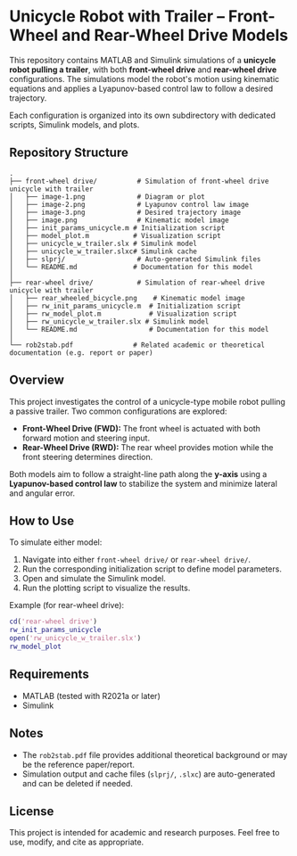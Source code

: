 # Unicycle Robot with Trailer – Front-Wheel and Rear-Wheel Drive Models

This repository contains MATLAB and Simulink simulations of a **unicycle robot pulling a trailer**,
with both **front-wheel drive** and **rear-wheel drive** configurations. The simulations model the
robot's motion using kinematic equations and applies a Lyapunov-based control law to follow a desired trajectory.

Each configuration is organized into its own subdirectory with dedicated scripts, Simulink models, and plots.

## Repository Structure

```
.
├── front-wheel drive/          # Simulation of front-wheel drive unicycle with trailer
│   ├── image-1.png             # Diagram or plot
│   ├── image-2.png             # Lyapunov control law image
│   ├── image-3.png             # Desired trajectory image
│   ├── image.png               # Kinematic model image
│   ├── init_params_unicycle.m # Initialization script
│   ├── model_plot.m           # Visualization script
│   ├── unicycle_w_trailer.slx # Simulink model
│   ├── unicycle_w_trailer.slxc# Simulink cache
│   ├── slprj/                  # Auto-generated Simulink files
│   └── README.md              # Documentation for this model
│
├── rear-wheel drive/           # Simulation of rear-wheel drive unicycle with trailer
│   ├── rear_wheeled_bicycle.png    # Kinematic model image
│   ├── rw_init_params_unicycle.m  # Initialization script
│   ├── rw_model_plot.m            # Visualization script
│   ├── rw_unicycle_w_trailer.slx # Simulink model
│   └── README.md                  # Documentation for this model
│
└── rob2stab.pdf               # Related academic or theoretical documentation (e.g. report or paper)
```

## Overview

This project investigates the control of a unicycle-type mobile robot pulling a passive trailer.
Two common configurations are explored:

- **Front-Wheel Drive (FWD):** The front wheel is actuated with both forward motion and steering input.
- **Rear-Wheel Drive (RWD):** The rear wheel provides motion while the front steering determines direction.

Both models aim to follow a straight-line path along the **y-axis** using a **Lyapunov-based control law** to
stabilize the system and minimize lateral and angular error.

## How to Use

To simulate either model:

1. Navigate into either `front-wheel drive/` or `rear-wheel drive/`.
2. Run the corresponding initialization script to define model parameters.
3. Open and simulate the Simulink model.
4. Run the plotting script to visualize the results.

Example (for rear-wheel drive):
```matlab
cd('rear-wheel drive')
rw_init_params_unicycle
open('rw_unicycle_w_trailer.slx')
rw_model_plot
```

## Requirements

- MATLAB (tested with R2021a or later)
- Simulink

## Notes

- The `rob2stab.pdf` file provides additional theoretical background or may be the reference paper/report.
- Simulation output and cache files (`slprj/`, `.slxc`) are auto-generated and can be deleted if needed.

## License

This project is intended for academic and research purposes. Feel free to use, modify, and cite as appropriate.
